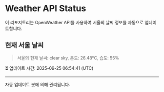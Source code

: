 
# Weather API Status

이 리포지토리는 OpenWeather API를 사용하여 서울의 날씨 정보를 자동으로 업데이트합니다.

## 현재 서울 날씨
> 서울의 현재 날씨: clear sky, 온도: 26.48°C, 습도: 55%

⏳ 업데이트 시간: 2025-09-25 06:54:41 (UTC)

---
자동 업데이트 봇에 의해 관리됩니다.
